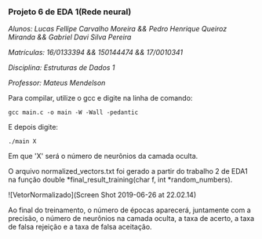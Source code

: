 ### Projeto 6 de EDA 1(Rede neural)



*Alunos: Lucas Fellipe Carvalho Moreira && Pedro Henrique Queiroz Miranda && Gabriel Davi Silva Pereira*



   *Matrículas: 16/0133394 && 150144474 && 17/0010341*



   *Disciplina: Estruturas de Dados 1*



   *Professor: Mateus Mendelson*



Para compilar, utilize o gcc e digite na linha de comando:

```
gcc main.c -o main -W -Wall -pedantic
```



E depois digite:

```
./main X
```

Em que 'X' será o número de neurônios da camada oculta.



O arquivo normalized_vectors.txt foi gerado a partir do trabalho 2 de EDA1 na função double *final_result_training(char f, int *random_numbers).



![VetorNormalizado](Screen Shot 2019-06-26 at 22.02.14)

Ao final do treinamento, o número de épocas aparecerá, juntamente com a precisão, o número de neurônios na camada oculta, a taxa de acerto, a taxa de falsa rejeição e a taxa de falsa aceitação.







